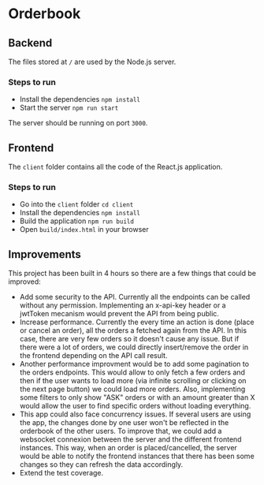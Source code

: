 <!-- prettier-ignore-start -->

# Orderbook

## Backend

The files stored at `/` are used by the Node.js server.

### Steps to run

- Install the dependencies `npm install`
- Start the server `npm run start`

The server should be running on port `3000`.

## Frontend

The `client` folder contains all the code of the React.js application.

### Steps to run

- Go into the `client` folder `cd client`
- Install the dependencies `npm install`
- Build the application `npm run build`
- Open `build/index.html` in your browser

## Improvements

This project has been built in 4 hours so there are a few things that could be improved:

- Add some security to the API. Currently all the endpoints can be called without any permission. Implementing an x-api-key header or a jwtToken mecanism would prevent the API from being public.
- Increase performance. Currently the every time an action is done (place or cancel an order), all the orders a fetched again from the API. In this case, there are very few orders so it doesn't cause any issue. But if there were a lot of orders, we could directly insert/remove the order in the frontend depending on the API call result.
- Another performance improvment would be to add some pagination to the orders endpoints. This would allow to only fetch a few orders and then if the user wants to load more (via infinite scrolling or clicking on the next page button) we could load more orders. Also, implementing some filters to only show "ASK" orders or with an amount greater than X would allow the user to find specific orders without loading everything.
- This app could also face concurrency issues. If several users are using the app, the changes done by one user won't be reflected in the orderbook of the other users. To improve that, we could add a websocket connexion between the server and the different frontend instances. This way, when an order is placed/cancelled, the server would be able to notify the frontend instances that there has been some changes so they can refresh the data accordingly.
- Extend the test coverage.
